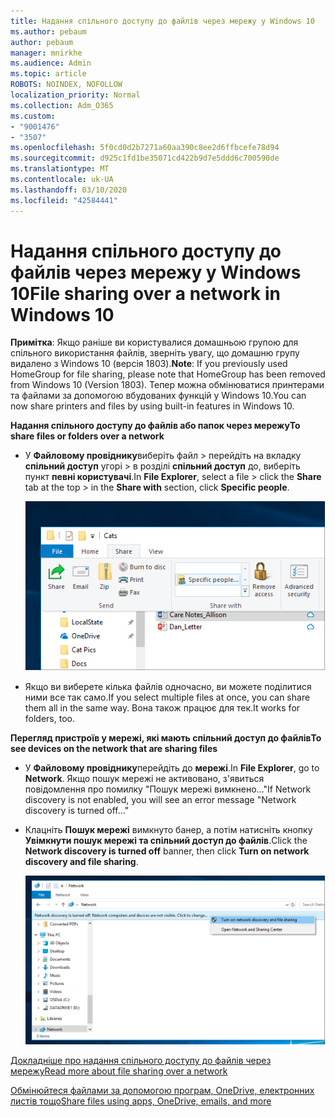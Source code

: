 ```yaml
---
title: Надання спільного доступу до файлів через мережу у Windows 10
ms.author: pebaum
author: pebaum
manager: mnirkhe
ms.audience: Admin
ms.topic: article
ROBOTS: NOINDEX, NOFOLLOW
localization_priority: Normal
ms.collection: Adm_O365
ms.custom:
- "9001476"
- "3507"
ms.openlocfilehash: 5f0cd0d2b7271a60aa390c8ee2d6ffbcefe78d94
ms.sourcegitcommit: d925c1fd1be35071cd422b9d7e5ddd6c700590de
ms.translationtype: MT
ms.contentlocale: uk-UA
ms.lasthandoff: 03/10/2020
ms.locfileid: "42584441"
---
```

# <a name="file-sharing-over-a-network-in-windows-10"></a><span data-ttu-id="55e25-102">Надання спільного доступу до файлів через мережу у Windows 10</span><span class="sxs-lookup"><span data-stu-id="55e25-102">File sharing over a network in Windows 10</span></span>

<span data-ttu-id="55e25-103">**Примітка**: Якщо раніше ви користувалися домашньою групою для спільного використання файлів, зверніть увагу, що домашню групу видалено з Windows 10 (версія 1803).</span><span class="sxs-lookup"><span data-stu-id="55e25-103">**Note**: If you previously used HomeGroup for file sharing, please note that HomeGroup has been removed from Windows 10 (Version 1803).</span></span> <span data-ttu-id="55e25-104">Тепер можна обмінюватися принтерами та файлами за допомогою вбудованих функцій у Windows 10.</span><span class="sxs-lookup"><span data-stu-id="55e25-104">You can now share printers and files by using built-in features in Windows 10.</span></span>

<span data-ttu-id="55e25-105">**Надання спільного доступу до файлів або папок через мережу**</span><span class="sxs-lookup"><span data-stu-id="55e25-105">**To share files or folders over a network**</span></span>

- <span data-ttu-id="55e25-106">У **Файловому провіднику**виберіть файл > перейдіть на вкладку **спільний доступ** угорі > в розділі **спільний доступ** до, виберіть пункт **певні користувачі**.</span><span class="sxs-lookup"><span data-stu-id="55e25-106">In **File Explorer**, select a file > click the **Share** tab at the top > in the **Share with** section, click **Specific people**.</span></span>

    ![Надання спільного доступу до файлу певним користувачам.](media/share-with-specific-people.png)
          
- <span data-ttu-id="55e25-108">Якщо ви виберете кілька файлів одночасно, ви можете поділитися ними все так само.</span><span class="sxs-lookup"><span data-stu-id="55e25-108">If you select multiple files at once, you can share them all in the same way.</span></span> <span data-ttu-id="55e25-109">Вона також працює для тек.</span><span class="sxs-lookup"><span data-stu-id="55e25-109">It works for folders, too.</span></span>

<span data-ttu-id="55e25-110">**Перегляд пристроїв у мережі, які мають спільний доступ до файлів**</span><span class="sxs-lookup"><span data-stu-id="55e25-110">**To see devices on the network that are sharing files**</span></span>

- <span data-ttu-id="55e25-111">У **Файловому провіднику**перейдіть до **мережі**.</span><span class="sxs-lookup"><span data-stu-id="55e25-111">In **File Explorer**, go to **Network**.</span></span> <span data-ttu-id="55e25-112">Якщо пошук мережі не активовано, з'явиться повідомлення про помилку "Пошук мережі вимкнено..."</span><span class="sxs-lookup"><span data-stu-id="55e25-112">If Network discovery is not enabled, you will see an error message "Network discovery is turned off..."</span></span>

- <span data-ttu-id="55e25-113">Клацніть **Пошук мережі** вимкнуто банер, а потім натисніть кнопку **Увімкнути пошук мережі та спільний доступ до файлів**.</span><span class="sxs-lookup"><span data-stu-id="55e25-113">Click the **Network discovery is turned off** banner, then click **Turn on network discovery and file sharing**.</span></span>

    ![Увімкніть пошук мережі та спільний доступ до файлів.](media/turn-on-network-discovery.png)

[<span data-ttu-id="55e25-115">Докладніше про надання спільного доступу до файлів через мережу</span><span class="sxs-lookup"><span data-stu-id="55e25-115">Read more about file sharing over a network</span></span>](https://support.microsoft.com/help/4092694/windows-10-file-sharing-over-a-network)

[<span data-ttu-id="55e25-116">Обмінюйтеся файлами за допомогою програм, OneDrive, електронних листів тощо</span><span class="sxs-lookup"><span data-stu-id="55e25-116">Share files using apps, OneDrive, emails, and more</span></span>](https://support.microsoft.com/help/4027674/windows-10-share-files-in-file-explorer)

